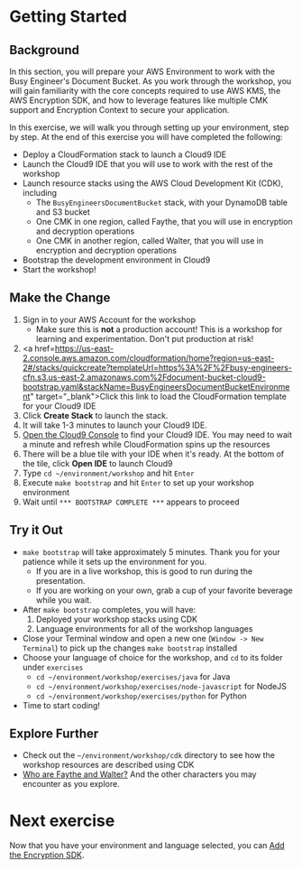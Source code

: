 # Getting Started

## Background

In this section, you will prepare your AWS Environment to work with the Busy Engineer's Document Bucket. As you work through the workshop, you will gain familiarity with the core concepts required to use AWS KMS, the AWS Encryption SDK, and how to leverage features like multiple CMK support and Encryption Context to secure your application.

In this exercise, we will walk you through setting up your environment, step by step. At the end of this exercise you will have completed the following:

* Deploy a CloudFormation stack to launch a Cloud9 IDE
* Launch the Cloud9 IDE that you will use to work with the rest of the workshop
* Launch resource stacks using the AWS Cloud Development Kit (CDK), including
    * The `BusyEngineersDocumentBucket` stack, with your DynamoDB table and S3 bucket
    * One CMK in one region, called Faythe, that you will use in encryption and decryption operations
    * One CMK in another region, called Walter, that you will use in encryption and decryption operations
* Bootstrap the development environment in Cloud9
* Start the workshop!

## Make the Change

1. Sign in to your AWS Account for the workshop
    * Make sure this is **not** a production account! This is a workshop for learning and experimentation. Don't put production at risk!
1. <a href=https://us-east-2.console.aws.amazon.com/cloudformation/home?region=us-east-2#/stacks/quickcreate?templateUrl=https%3A%2F%2Fbusy-engineers-cfn.s3.us-east-2.amazonaws.com%2Fdocument-bucket-cloud9-bootstrap.yaml&stackName=BusyEngineersDocumentBucketEnvironment" target="_blank">Click this link to load the CloudFormation template for your Cloud9 IDE</a>
1. Click **Create Stack** to launch the stack.
1. It will take 1-3 minutes to launch your Cloud9 IDE.
1. <a href="https://us-east-2.console.aws.amazon.com/cloud9/home?region=us-east-2#" target="_blank">Open the Cloud9 Console</a> to find your Cloud9 IDE. You may need to wait a minute and refresh while CloudFormation spins up the resources
1. There will be a blue tile with your IDE when it's ready. At the bottom of the tile, click **Open IDE** to launch Cloud9
1. Type `cd ~/environment/workshop` and hit `Enter`
1. Execute `make bootstrap` and hit `Enter` to set up your workshop environment
1. Wait until `*** BOOTSTRAP COMPLETE ***` appears to proceed

## Try it Out

* `make bootstrap` will take approximately 5 minutes. Thank you for your patience while it sets up the environment for you.
    * If you are in a live workshop, this is good to run during the presentation.
    * If you are working on your own, grab a cup of your favorite beverage while you wait.
* After `make bootstrap` completes, you will have:
    1. Deployed your workshop stacks using CDK
    1. Language environments for all of the workshop languages
* Close your Terminal window and open a new one (`Window -> New Terminal`) to pick up the changes `make bootstrap` installed
* Choose your language of choice for the workshop, and `cd` to its folder under `exercises`
    * `cd ~/environment/workshop/exercises/java` for Java
    * `cd ~/environment/workshop/exercises/node-javascript` for NodeJS
    * `cd ~/environment/workshop/exercises/python` for Python
* Time to start coding!

## Explore Further

* Check out the `~/environment/workshop/cdk` directory to see how the workshop resources are described using CDK
* <a href="https://en.wikipedia.org/wiki/Alice_and_Bob#Cast_of_characters" target="_blank">Who are Faythe and Walter?</a> And the other characters you may encounter as you explore.

# Next exercise

Now that you have your environment and language selected, you can [Add the Encryption SDK](./add-the-encryption-sdk.md).

